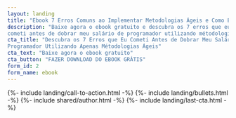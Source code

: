 ```yaml
---
layout: landing
title: "Ebook 7 Erros Comuns ao Implementar Metodologias Ágeis e Como Evitá-los"
description: "Baixe agora o ebook gratuito e descubra os 7 erros que eu
cometi antes de dobrar meu salário de programador utilizando métodologias ágeis"
cta_title: "Descubra os 7 Erros que Eu Cometi Antes de Dobrar Meu Salário de
Programador Utilizando Apenas Métodologias Ágeis"
cta_text: "Baixe agora o ebook gratuito"
cta_button: "FAZER DOWNLOAD DO EBOOK GRÁTIS"
form_id: 2
form_name: ebook
---
```


{%- include landing/call-to-action.html -%}
{%- include landing/bullets.html -%}
{%- include shared/author.html -%}
{%- include landing/last-cta.html -%}
